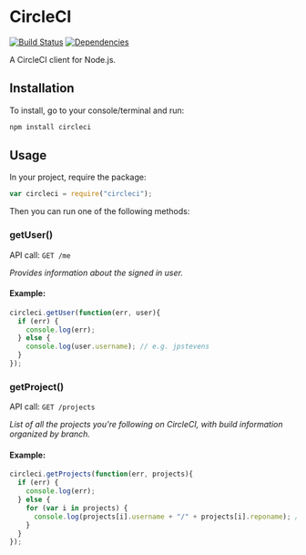 # CircleCI
[![Build Status](https://secure.travis-ci.org/jpstevens/circleci.png?branch=master)](https://travis-ci.org/jpstevens/circleci)
[![Dependencies](https://david-dm.org/jpstevens/circleci.png)](https://david-dm.org/jpstevens/circleci)

A CircleCI client for Node.js.

## Installation

To install, go to your console/terminal and run:

```bash
npm install circleci
```

## Usage

In your project, require the package:

```javascript
var circleci = require("circleci");
```

Then you can run one of the following methods:

### getUser()
API call: ``` GET /me ```

*Provides information about the signed in user.*

#### Example:
```javascript
circleci.getUser(function(err, user){
  if (err) {
    console.log(err);
  } else {
    console.log(user.username); // e.g. jpstevens
  }
});
```

### getProject()
API call: ``` GET /projects ```

*List of all the projects you're following on CircleCI, with build information organized by branch.*

#### Example:
```javascript
circleci.getProjects(function(err, projects){
  if (err) {
    console.log(err);
  } else {
    for (var i in projects) {
      console.log(projects[i].username + "/" + projects[i].reponame); // e.g. jpstevens/circleci
    }
  }
});
```
